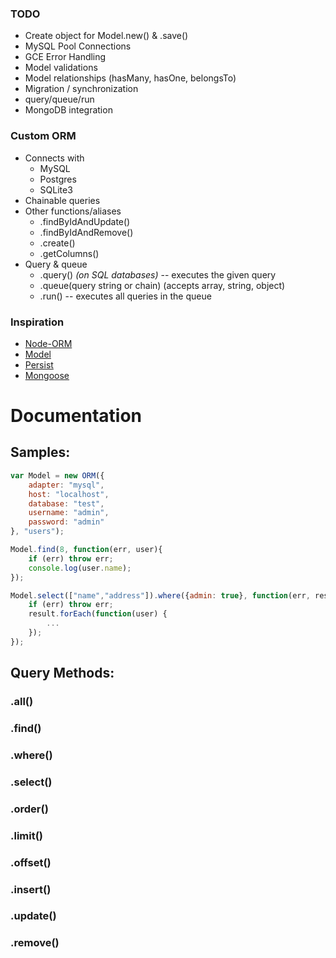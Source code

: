 
### TODO

* Create object for Model.new() & .save()
* MySQL Pool Connections
* GCE Error Handling
* Model validations
* Model relationships (hasMany, hasOne, belongsTo)
* Migration / synchronization
* query/queue/run
* MongoDB integration

### Custom ORM

* Connects with
    * MySQL
    * Postgres
    * SQLite3
* Chainable queries
* Other functions/aliases
    * .findByIdAndUpdate()
    * .findByIdAndRemove()
    * .create()
    * .getColumns()
* Query & queue
    * .query() *(on SQL databases)* -- executes the given query
    * .queue(query string or chain) (accepts array, string, object)
    * .run() -- executes all queries in the queue

### Inspiration

* [Node-ORM](https://github.com/dresende/node-orm2)
* [Model](https://npmjs.org/package/model)
* [Persist](https://npmjs.org/package/persist)
* [Mongoose](https://npmjs.org/package/mongoose)

# Documentation

## Samples:
```js
var Model = new ORM({
    adapter: "mysql",
    host: "localhost",
    database: "test",
    username: "admin",
    password: "admin"
}, "users");

Model.find(8, function(err, user){
    if (err) throw err;
    console.log(user.name);
});

Model.select(["name","address"]).where({admin: true}, function(err, result) {
    if (err) throw err;
    result.forEach(function(user) {
        ...
    });
});
```

## Query Methods:

### .all()
### .find()
### .where()
### .select()
### .order()
### .limit()
### .offset()
### .insert()
### .update()
### .remove()
